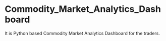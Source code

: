 # Commodity_Market_Analytics_Dashboard
It is Python based Commodity Market Analytics Dashboard for the traders.
